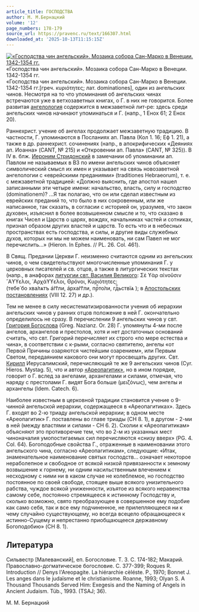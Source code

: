 ```yaml
---
article_title: ГОСПОДСТВА
author: М. М.Бернацкий
volume: '12'
page_numbers: 178-179
source_url: https://pravenc.ru/text/166307.html
downloaded_at: '2025-10-13T11:15:15Z'
---
```


[![«Господства чин ангельский». Мозаика собора Сан-Марко в Венеции. 1342-1354 гг.](https://pravenc.ru/data/179/472/1234/i200.jpg "Кликните для увеличения картинки")](https://pravenc.ru/data/179/472/1234/i400.jpg)«Господства чин ангельский». Мозаика собора Сан-Марко в Венеции. 1342-1354 гг.  
«Господства чин ангельский». Мозаика собора Сан-Марко в Венеции. 1342-1354 гг.[греч. κυριότητες; лат. dominationes], один из ангельских чинов. Несмотря на то что упоминания об ангельских чинах встречаются уже в ветхозаветных книгах, о Г. в них не говорится. Более развитая [ангелология](https://pravenc.ru/text/ангелология.html) содержится в межзаветной лит-ре: здесь среди ангельских чинов начинают упоминаться и Г. (напр., 1 Енох 61; 2 Енох 20).

Раннехрист. учение об ангелах продолжает межзаветную традицию. В частности, Г. упоминаются в Посланиях ап. Павла (Кол 1. 16; Еф 1. 21), а также в др. раннехрист. сочинениях (напр., в апокрифических «Деяниях ап. Иоанна» (CANT, № 215) и «Откровении ап. Павла» (CANT, № 325)). В IV в. блж. [Иероним Стридонский](<https://pravenc.ru/text/Иероним Стридонский.html>) в замечании об упоминании ап. Павлом не называемых в ВЗ по имени ангельских чинов объясняет символический смысл их имен и указывает на связь новозаветной ангелологии с «еврейскими преданиями» (traditiones Hebraeorum), т. е. с межзаветной традицией: «Должно выяснить, где апостол нашел записанными эти четыре имени: начальство, власть, силу и господство (dominationem)? ...Я так полагаю, что он или сделал известным из еврейских преданий то, что было в них сокровенным, или же написанное, так сказать, в согласии с историей он, уразумев, что закон духовен, изъяснил в более возвышенном смысле и то, что сказано в книгах Чисел и Царств о царях, вождях, начальниках частей и сотниках, признал образом других властей и царств. То есть что и в небесных пространствах есть господства, и силы, и другие виды служебных духов, которых ни мы не можем наименовать, ни сам Павел не мог перечислить…» (Hieron. In Ephes. // PL. 26. Col. 461).

В Свящ. Предании Церкви Г. неизменно считаются одним из ангельских чинов, о чем свидетельствуют многочисленные упоминания Г. у церковных писателей и св. отцов, а также в литургических текстах (напр., в анафорах [литургии свт. Василия Великого](<https://pravenc.ru/text/Литургия свт  Василия Великого.html>): Σὲ ϒὰρ αἰνοῦσιν ῎Αϒϒελοι, ᾿Αρχάϒϒελοι, Θρόνοι, Κυριότητες: (<span class="cu">тебе́</span> <span class="cu">бо</span> <span class="cu">хва́лѧтъ</span> <span class="cu">а҆́гг҃ли,</span> <span class="cu">а҆рха́гг҃ли,</span> <span class="cu">прⷭ҇то́ли,</span> <span class="cu">гдⷭ҇ьствїѧ</span> ); в [Апостольских постановлениях](<https://pravenc.ru/text/Апостольских постановлениях.html>) (VIII 12. 27) и др.).

Тем не менее в силу несистематизированности учения об иерархии ангельских чинов у ранних отцов положение в ней Г. окончательно определилось не сразу. В перечислении 9 ангельских чинов у свт. [Григория Богослова](<https://pravenc.ru/text/Григорий Богослов.html>) (Greg. Nazianz. Or. 28) Г. упомянуты 4-ми после ангелов, архангелов и престолов, хотя и нет достаточных оснований считать, что свт. Григорий перечисляет их строго «по мере естества и чина», в соответствии с к-рыми, согласно святителю, ангелы «от Первой Причины озаряются чистейшим озарением», или Первым Светом, передаянием какового они могут просвещать других. Свт. [Кирилл](https://pravenc.ru/text/Кирилл.html) Иерусалимский, перечисляющий те же 9 ангельских чинов (Сyr. Hieros. Mystag. 5), что и автор [«Ареопагитик»](<https://pravenc.ru/text/ Ареопагитик .html>), но в ином порядке, говорит о Г. вслед за ангелами, архангелами и силами, отмечая, что наряду с престолами Г. видят Бога больше (μειζόνως), чем ангелы и архангелы (Idem. Catech. 6).

Наиболее известным в церковной традиции становится учение о 9-чинной ангельской иерархии, содержащееся в «Ареопагитиках». Здесь Г. входят во 2-ю триаду ангельской иерархии; в одном месте «Ареопагитик» Г. поставлены во главе триады (CH 8. 1), в другом - 2-ми в ней (между властями и силами - CH 6. 2). Схолии к «Ареопагитикам» объясняют это противоречие тем, что во 2-м из указанных мест чиноначалия умопостигаемых сил перечисляются «снизу вверх» (PG. 4. Col. 64). Богоподобные свойства Г., отраженные в наименовании этого ангельского чина, согласно «Ареопагитикам», следующие: «Итак, знаменательное наименование святых господств... означает некоторое нераболепное и свободное от всякой низкой привязанности к земному возвышение к горнему, ни одним насильственным влечением к несходному с ними ни в каком случае не колеблемое, но господство постоянное по своей свободе, стоящее выше всякого унизительного рабства, чуждое всякой униженности, изъятое из всякого неравенства самому себе, постоянно стремящееся к истинному Господству и, сколько возможно, свято преобразующее в совершенное ему подобие как само себя, так и все ему подчиненное, не прилепляющееся ни к чему случайно cуществующему, но всегда всецело обращающееся к истинно-Сущему и непрестанно приобщающееся державному Богоподобию» (CH 8. 1).

## Литература

Сильвестр [Малеванский], еп. Богословие. Т. 3. С. 174-182; Макарий. Православно-догматическое богословие. С. 377-399; Roques R. Introduction // Denys l'Areopagite. La hiérarchie cèléste. P., 1970; Bonnet J. Les anges dans le judaïsme et le christianisme. Roanne, 1993; Olyan S. A Thousand Thousands Served Him: Exegesis and the Naming of Angels in Ancient Judaism. Tüb., 1993. (TSAJ; 36).

М. М.  Бернацкий

